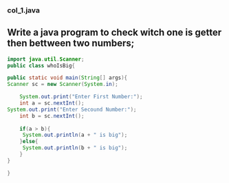 
### col_1.java
## Write a java program to check witch one is getter then bettween two numbers; 
```java
import java.util.Scanner;
public class whoIsBig{

public static void main(String[] args){
Scanner sc = new Scanner(System.in);

	System.out.print("Enter First Number:");
	int a = sc.nextInt();
System.out.print("Enter Secound Number:");
	int b = sc.nextInt();
	
	if(a > b){
	 System.out.println(a + " is big");
	}else{
	 System.out.println(b + " is big");
	}
}

}
```